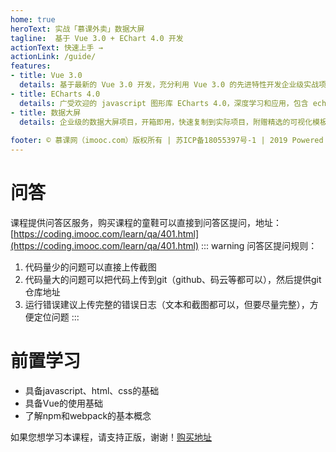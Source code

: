 ```yaml
---
home: true
heroText: 实战「慕课外卖」数据大屏
tagline:  基于 Vue 3.0 + EChart 4.0 开发
actionText: 快速上手 →
actionLink: /guide/
features:
- title: Vue 3.0
  details: 基于最新的 Vue 3.0 开发，充分利用 Vue 3.0 的先进特性开发企业级实战项目
- title: ECharts 4.0
  details: 广受欢迎的 javascript 图形库 ECharts 4.0，深度学习和应用，包含 echarts-gl
- title: 数据大屏
  details: 企业级的数据大屏项目，开箱即用，快速复制到实际项目，附赠精选的可视化模板
  
footer: © 慕课网（imooc.com）版权所有 | 苏ICP备18055397号-1 | 2019 Powered by Sam
---
```


# 问答
课程提供问答区服务，购买课程的童鞋可以直接到问答区提问，地址：[https://coding.imooc.com/learn/qa/401.html](https://coding.imooc.com/learn/qa/401.html)
::: warning
问答区提问规则：
1. 代码量少的问题可以直接上传截图
2. 代码量大的问题可以把代码上传到git（github、码云等都可以），然后提供git仓库地址
3. 运行错误建议上传完整的错误日志（文本和截图都可以，但要尽量完整），方便定位问题
:::

# 前置学习
- 具备javascript、html、css的基础
- 具备Vue的使用基础
- 了解npm和webpack的基本概念

如果您想学习本课程，请支持正版，谢谢！[购买地址](https://coding.imooc.com/class/401.html)
